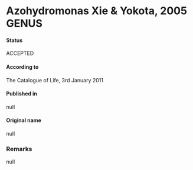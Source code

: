 # Azohydromonas Xie & Yokota, 2005 GENUS

#### Status
ACCEPTED

#### According to
The Catalogue of Life, 3rd January 2011

#### Published in
null

#### Original name
null

### Remarks
null